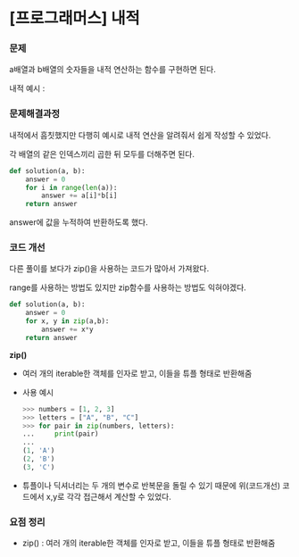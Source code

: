 # [프로그래머스] 내적

### 문제

a배열과 b배열의 숫자들을 내적 연산하는 함수를 구현하면 된다.

내적 예시 : 



### 문제해결과정

내적에서 흠칫했지만 다행히 예시로 내적 연산을 알려줘서 쉽게 작성할 수 있었다.

각 배열의 같은 인덱스끼리 곱한 뒤 모두를 더해주면 된다.

```python
def solution(a, b):
    answer = 0
    for i in range(len(a)):
        answer += a[i]*b[i]
    return answer
```

answer에 값을 누적하여 반환하도록 했다.



### 코드 개선

다른 풀이를 보다가 zip()을 사용하는 코드가 많아서 가져왔다.

range를 사용하는 방법도 있지만 zip함수를 사용하는 방법도 익혀야겠다.

```python
def solution(a, b):
    answer = 0
    for x, y in zip(a,b):
        answer += x*y
    return answer
```



**zip()**

* 여러 개의 iterable한 객체를 인자로 받고, 이들을 튜플 형태로 반환해줌

* 사용 예시

  ```python
  >>> numbers = [1, 2, 3]
  >>> letters = ["A", "B", "C"]
  >>> for pair in zip(numbers, letters):
  ...     print(pair)
  ...
  (1, 'A')
  (2, 'B')
  (3, 'C')
  ```

* 튜플이나 딕셔너리는 두 개의 변수로 반복문을 돌릴 수 있기 때문에 위(코드개선)  코드에서 x,y로 각각 접근해서 계산할 수 있었다.





### 요점 정리

* zip() : 여러 개의 iterable한 객체를 인자로 받고, 이들을 튜플 형태로 반환해줌

  